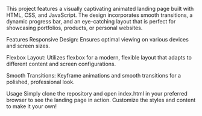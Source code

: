 This project features a visually captivating animated landing page built with HTML, CSS, and JavaScript. The design incorporates smooth transitions, a dynamic progress bar, and an eye-catching layout that is perfect for showcasing portfolios, products, or personal websites.

Features
Responsive Design: Ensures optimal viewing on various devices and screen sizes.

Flexbox Layout: Utilizes flexbox for a modern, flexible layout that adapts to different content and screen configurations.

Smooth Transitions: Keyframe animations and smooth transitions for a polished, professional look.

Usage
Simply clone the repository and open index.html in your preferred browser to see the landing page in action. Customize the styles and content to make it your own!
